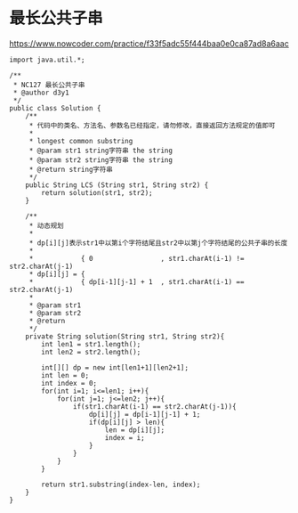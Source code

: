 # 最长公共子串
https://www.nowcoder.com/practice/f33f5adc55f444baa0e0ca87ad8a6aac

    import java.util.*;
    
    /**
     * NC127 最长公共子串
     * @author d3y1
     */
    public class Solution {
        /**
         * 代码中的类名、方法名、参数名已经指定，请勿修改，直接返回方法规定的值即可
         *
         * longest common substring
         * @param str1 string字符串 the string
         * @param str2 string字符串 the string
         * @return string字符串
         */
        public String LCS (String str1, String str2) {
            return solution(str1, str2);
        }
    
        /**
         * 动态规划
         * 
         * dp[i][j]表示str1中以第i个字符结尾且str2中以第j个字符结尾的公共子串的长度
         * 
         *            { 0                 , str1.charAt(i-1) != str2.charAt(j-1)
         * dp[i][j] = {
         *            { dp[i-1][j-1] + 1  , str1.charAt(i-1) == str2.charAt(j-1)
         * 
         * @param str1
         * @param str2
         * @return
         */
        private String solution(String str1, String str2){
            int len1 = str1.length();
            int len2 = str2.length();
    
            int[][] dp = new int[len1+1][len2+1];
            int len = 0;
            int index = 0;
            for(int i=1; i<=len1; i++){
                for(int j=1; j<=len2; j++){
                    if(str1.charAt(i-1) == str2.charAt(j-1)){
                        dp[i][j] = dp[i-1][j-1] + 1;
                        if(dp[i][j] > len){
                            len = dp[i][j];
                            index = i;
                        }
                    }
                }
            }
    
            return str1.substring(index-len, index);
        }
    }
    

